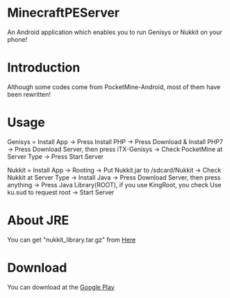 # MinecraftPEServer
An Android application which enables you to run Genisys or Nukkit on your phone!

# Introduction
Although some codes come from PocketMine-Android, most of them have been rewritten!

# Usage
Genisys = Install App -> Press Install PHP -> Press Download & Install PHP7 -> Press Download Server, then press iTX-Genisys -> Check PocketMine at Server Type -> Press Start Server

Nukkit = Install App -> Rooting -> Put Nukkit.jar to /sdcard/Nukkit -> Check Nukkit at Server Type -> Install Java -> Press Download Server, then press anything -> Press Java Library(ROOT), if you use KingRoot, you check Use ku.sud to request root -> Start Server

# About JRE
You can get "nukkit_library.tar.gz" from <a href="https://www.dropbox.com/s/c6xnyehgdtwobct/nukkit_library.tar.gz?dl=0">Here</a>

# Download
You can download at the <a href="https://play.google.com/store/apps/details?id=net.fengberd.minecraftpe_server">Google Play</a>
